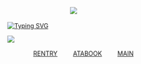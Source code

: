 
ㅤㅤㅤㅤㅤㅤ‎ ㅤ‎ ‎ ‎ ㅤ‎ㅤ‎ ‎ ‎  ![](https://komarev.com/ghpvc/?username=3OO&color=red&label=+☾‎‎‧₊)

[![Typing SVG](https://readme-typing-svg.demolab.com?font=Noto+Serif+Japanese&size=10&pause=1000&color=FF5353CB&center=true&vCenter=true&multiline=true&width=500&lines=%E2%80%8E+%E2%80%8E+%E2%80%8E+%E2%80%8E+%E2%80%8E+%E2%80%8E+%E5%8F%A3%E3%81%AB%E5%87%BA%E3%81%99%E3%81%AE%E3%81%AF%E5%AE%9F%E8%A1%8C%E3%81%99%E3%82%8B%E6%99%82+;%E2%80%8E%E2%80%8E+%E2%80%8E+%E2%80%8E++%E2%80%8E+%E2%80%8E+%E3%81%9D%E3%82%8C%E3%81%8C%E3%82%AB%E3%83%83%E3%82%B3%E3%82%A4%E3%82%A4%E3%81%93%E3%81%A8)](https://git.io/typing-svg)

![](https://file.garden/aADASQgY3QmuIjC3/Untitled37_20250605160605.png)

‎ ‎ ‎ ‎ ‎ ‎ ‎ ‎ ‎ ‎‎ ‎ ‎ ‎ ‎  ‎ [RENTRY](https://rentry.co/ACR) ‎ ‎ ‎ ‎‎ ‎ ‎‎ ‎ ‎ [ATABOOK‎](https://ohshc.atabook.org) ‎ ‎ ‎ ‎ ‎ ‎ ‎‎ ‎  [MAIN](https://github.com/KyoyaOotori)ㅤㅤㅤㅤㅤㅤㅤㅤㅤㅤㅤㅤ
<!--
**3OO8/3OO8** is a ✨ _special_ ✨ repository because its `README.md` (this file) appears on your GitHub profile.

Here are some ideas to get you started:

- 🔭 I’m currently working on ...
- 🌱 I’m currently learning ...
- 👯 I’m looking to collaborate on ...
- 🤔 I’m looking for help with ...
- 💬 Ask me about ...
- 📫 How to reach me: ...
- 😄 Pronouns: ...
- ⚡ Fun fact: ...
-->
